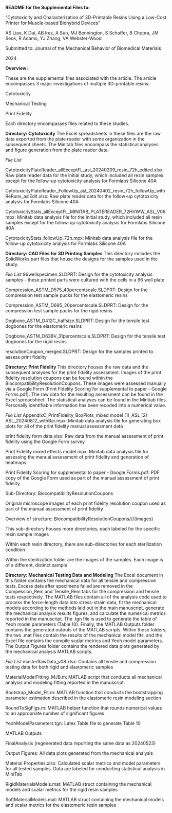 **README for the Supplemental Files to:**

“Cytotoxicity and Characterization of 3D-Printable Resins Using a Low-Cost Printer for Muscle-based Biohybrid Devices”

AS Liao, K Dai, AB Irez, A Sun, MJ Bennington, S Schaffer, B Chopra, JM Seok, R Adams, YJ Zhang, VA Webster-Wood

Submitted to: Journal of the Mechanical Behavior of Biomedical Materials

2024



**Overview:**

These are the supplemental files associated with the article. The article encompasses 3 major investigations of multiple 3D-printable resins:

Cytotoxicity

Mechanical Testing

Print Fidelity

Each directory encompasses files related to these studies.

**Directory: Cytotoxicity**
The Excel spreadsheets in these files are the raw data exported from the plate reader with some organization in the subsequent sheets. The Minitab files encompass the statistical analyses and figure generation from the plate reader data.

_File List_

CytotoxicityPlateReader_allExceptFL_asl_20240209_resin_72h_edited.xlsx: Raw plate reader data for the initial study, which included all resin samples except for the follow-up cytotoxicity analysis for Formlabs Silicone 40A

CytotoxicityPlateReader_FollowUp_asl_20240402_resin_72h_followUp_withReRuns_aslEdit.xlsx: Raw plate reader data for the follow-up cytotoxicity analysis for Formlabs Silicone 40A

CytotoxicityStats_allExceptFL_MINITAB_PLATEREADER_72HVWW_ASL_V06.mpx: Minitab data analysis file for the initial study, which included all resin samples except for the follow-up cytotoxicity analysis for Formlabs Silicone 40A

CytotoxicityStats_followUp_72h.mpx: Minitab data analysis file for the follow-up cytotoxicity analysis for Formlabs Silicone 40A


**Directory: CAD Files for 3D Printing Samples**
This directory includes the SolidWorks part files that house the designs for the samples used in the study.

_File List_
96wellspecimen.SLDPRT: Design for the cytotoxicity analysis samples - these printed parts were cultured with the cells in a 96 well plate

Compression_ASTM_D575_40percentscale.SLDPRT: Design for the compression test sample pucks for the elastomeric resins

Compression_ASTM_D695_20percentscale.SLDPRT: Design for the compression test sample pucks for the rigid resins

Dogbone_ASTM_D412C_halfsize.SLDPRT: Design for the tensile test dogbones for the elastomeric resins

Dogbone_ASTM_D638V_31percentscale.SLDPRT: Design for the tensile test dogbones for the rigid resins

resolutionCoupon_merged.SLDPRT: Design for the samples printed to assess print fidelity


**Directory: Print Fidelity**
This directory houses the raw data and the subsequent analyses for the print fidelity assessment. Images of the print fidelity resolution coupons can be found within the BiocompatibilityResolutionCoupons. These images were assessed manually via a Google Form (Print Fidelity Scoring for supplemental to paper - Google Forms.pdf). The raw data for the resulting assessment can be found in the Excel spreadsheet. The statistical analyses can be found in the Minitab files. Personally identifiable information has been recoded into a numerical value.

_File List_
AppendixC_PrintFidelity_BoxPlots_mixed model (1)_ASL (2) ASL_20240812_withBar.mpx: Minitab data analysis file for generating box plots for all of the print fidelity manual assessment data

print fidelity form data.xlsx: Raw data from the manual assessment of print fidelity using the Google Form survey

Print Fidelity mixed effects model.mpx: Minitab data analysis file for assessing the manual assessment of print fidelity and generation of heatmaps

Print Fidelity Scoring for supplemental to paper - Google Forms.pdf: PDF copy of the Google Form used as part of the manual assessment of print fidelity

Sub-Directory: BiocompatibilityResolutionCoupons

Original microscope images of each print fidelity resolution coupon used as part of the manual assessment of print fidelity

Overview of structure: BiocompatibilityResolutionCoupons/<RESIN>/<STERILIZATION>/{images}

This sub-directory houses more directories, each labeled for the specific resin sample images

Within each resin directory, there are sub-directories for each sterilization condition

Within the sterilization folder are the images of the samples. Each image is of a different, distinct sample


**Directory: Mechanical Testing Data and Modeling**
The Excel document in this folder contains the mechanical data for all tensile and compressive tests. Excess data after specimens failed are removed in the Compession_Rem and Tensile_Rem tabs for the compression and tensile tests respectively. The MATLAB files contain all of the analysis code used to process the force-length data into stress-strain data, fit the mechanical models according to the methods laid out in the main manuscript, generate the mechanical analysis results figures, and calculate the numerical metrics reported in the manuscript. The .tgn file is used to generate the table of Yeoh model parameters (Table 10). Finally, the MATLAB Outputs folder contains the generated outputs of the MATLAB scripts. Within these folders, the two .mat files contain the results of the mechanical model fits, and the Excel file contains the compile scalar metrics and Yeoh model parameters. The Output Figures folder contains the rendered data plots generated by the mechanical analysis MATLAB scripts.

_File List_
masterRawData_v08.xlsx: Contains all tensile and compression testing data for both rigid and elastomeric samples

MaterialModelFitting_MJB.m: MATLAB script that conducts all mechanical analysis and modeling fitting reported in the manuscript. 

Bootstrap_Model_Fit.m: MATLAB function that conducts the bootstrapping parameter estimation described in the elastomeric resin modeling section

RoundToSigFigs.m: MATLAB helper function that rounds numerical values to an appropriate number of significant figures

YeohModelParameters.tgn: Latex Table file to generate Table 10

MATLAB Outputs

FinalAnalysis (regenerated data reporting the same data as 20240523)

Output Figures: All data plots generated from the mechanical analysis

Material Properties.xlsx: Calculated scalar metrics and model parameters for all tested samples. Data are labeled for conducting statistical analysis in MiniTab

RigidMaterialsModels.mat: MATLAB struct containing the mechanical models and scalar metrics for the rigid resin samples

SoftMaterialModels.mat: MATLAB struct containing the mechanical models and scalar metrics for the elastomeric resin samples

